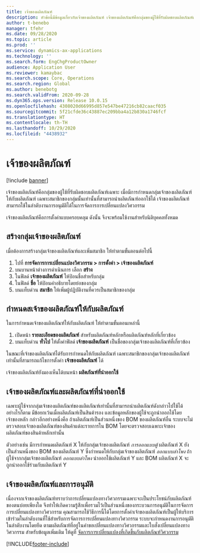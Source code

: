 ```yaml
---
title: เจ้าของผลิตภัณฑ์
description: หัวข้อนี้มีข้อมูลเกี่ยวกับเจ้าของผลิตภัณฑ์ เจ้าของผลิตภัณฑ์คือกลุ่มของผู้ใช้ที่รับผิดชอบผลิตภัณฑ์เฉพาะ เฉพาะสมาชิกของกลุ่มเท่านั้นที่สามารถนำผลิตภัณฑ์ดังกล่าวไปใช้ได้ เจ้าของผลิตภัณฑ์สามารถใช้ในลำดับงานการอนุมัติได้ด้วย
author: t-benebo
manager: tfehr
ms.date: 09/28/2020
ms.topic: article
ms.prod: ''
ms.service: dynamics-ax-applications
ms.technology: ''
ms.search.form: EngChgProductOwner
audience: Application User
ms.reviewer: kamaybac
ms.search.scope: Core, Operations
ms.search.region: Global
ms.author: benebotg
ms.search.validFrom: 2020-09-28
ms.dyn365.ops.version: Release 10.0.15
ms.openlocfilehash: 4308020d66995d857e547be47216cb82caacf035
ms.sourcegitcommit: 5f21cfde36c43887ec209bba4a12b830a1746fcf
ms.translationtype: HT
ms.contentlocale: th-TH
ms.lasthandoff: 10/29/2020
ms.locfileid: "4438932"
---
```

# <a name="product-owners"></a>เจ้าของผลิตภัณฑ์

[!include [banner](../includes/banner.md)]

เจ้าของผลิตภัณฑ์คือกลุ่มของผู้ใช้ที่รับผิดชอบผลิตภัณฑ์เฉพาะ เมื่อมีการกำหนดกลุ่มเจ้าของผลิตภัณฑ์ให้กับผลิตภัณฑ์ เฉพาะสมาชิกของกลุ่มนั้นเท่านั้นที่สามารถนำผลิตภัณฑ์ออกใช้ได้ เจ้าของผลิตภัณฑ์สามารถใช้ในลำดับงานการอนุมัติได้ในการจัดการการเปลี่ยนแปลงวิศวกรรม

เจ้าของผลิตภัณฑ์คือการตั้งค่าแบบครอบคลุม ดังนั้น จึงจะพร้อมใช้งานสำหรับนิติบุคคลทั้งหมด

## <a name="create-a-product-owner-group"></a>สร้างกลุ่มเจ้าของผลิตภัณฑ์

เมื่อต้องการสร้างกลุ่มเจ้าของผลิตภัณฑ์และเพิ่มสมาชิก ให้ทำตามขั้นตอนต่อไปนี้

1. ไปที่ **การจัดการการเปลี่ยนแปลงวิศวกรรม \> การตั้งค่า \> เจ้าของผลิตภัณฑ์**
2. บนบานหน้าต่างการดำเนินการ เลือก **สร้าง**
3. ในฟิลด์ **เจ้าของผลิตภัณฑ์** ให้ป้อนชื่อสำหรับกลุ่ม
4. ในฟิลด์  **ชื่อ** ให้ป้อนคำอธิบายโดยย่อของกลุ่ม
5. บนแท็บด่วน **สมาชิก** ให้เพิ่มผู้ปฏิบัติงานที่ควรเป็นสมาชิกของกลุ่ม

## <a name="assign-a-product-owner-to-a-product"></a>กำหนดสเจ้าของผลิตภัณฑ์ให้กับผลิตภัณฑ์

ในการกำหนดเจ้าของผลิตภัณฑ์ให้กับผลิตภัณฑ์ ให้ทำตามขั้นตอนเหล่านี้

1. เปิดหน้า **รายละเอียดของผลิตภัณฑ์** สำหรับผลิตภัณฑ์หลักหรือผลิตภัณฑ์หลักที่เกี่ยวข้อง
1. บนแท็บด่วน **ทั่วไป** ให้ตั้งค่าฟิลด์ **เจ้าของผลิตภัณฑ์** เป็นชื่อของกลุ่มเจ้าของผลิตภัณฑ์ที่เกี่ยวข้อง

ในขณะที่เจ้าของผลิตภัณฑ์ได้รับการกำหนดให้กับผลิตภัณฑ์ เฉพาะสมาชิกของกลุ่มเจ้าของผลิตภัณฑ์เท่านั้นที่สามารถแก้ไขการตั้งค่า **เจ้าของผลิตภัณฑ์** ได้

เจ้าของผลิตภัณฑ์ยังมองเห็นได้บนหน้า **ผลิตภัณฑ์ที่นำออกใช้**

## <a name="product-owners-and-product-releases"></a>เจ้าของผลิตภัณฑ์และผลิตภัณฑ์ที่นำออกใช้

เฉพาะผู้ใช้จากกลุ่มเจ้าของผลิตภัณฑ์ของผลิตภัณฑ์เท่านั้นที่สามารถนำผลิตภัณฑ์ดังกล่าวไปใช้ได้ อย่างไรก็ตาม มีข้อยกเว้นเมื่อผลิตภัณฑ์เป็นสินค้ารอง และข้อมูลหลักของผู้ใช้จะถูกนำออกใช้โดยเจ้าของหลัก กล่าวอีกอย่างหนึ่งคือ ถ้าผลิตภัณฑ์เป็นส่วนหนึ่งของ BOM ของผลิตภัณฑ์อื่น ระบบจะไม่ตรวจสอบเจ้าของผลิตภัณฑ์ของสินค้าแต่ละรายการใน BOM โดยจะตรวจสอบเฉพาะเจ้าของผลิตภัณฑ์ของสินค้าหลักเท่านั้น

ตัวอย่างเช่น มีการกำหนดผลิตภัณฑ์ X ให้กับกลุ่มเจ้าของผลิตภัณฑ์ *การออกแบบตู้* ผลิตภัณฑ์ X ยังเป็นส่วนหนึ่งของ BOM ของผลิตภัณฑ์ Y ซึ่งกำหนดให้กับกลุ่มเจ้าของผลิตภัณฑ์ *ออกแบบลำโพง* ถ้าผู้ใช้จากกลุ่มเจ้าของผลิตภัณฑ์ *ออกแบบลำโพง* นำออกใช้ผลิตภัณฑ์ Y และ BOM ผลิตภัณฑ์ X จะถูกนำออกใช้ร่วมกับผลิตภัณฑ์ Y

## <a name="product-owners-and-approvals"></a>เจ้าของผลิตภัณฑ์และการอนุมัติ

เนื่องจากเจ้าของผลิตภัณฑ์ทราบว่าการเปลี่ยนแปลงทางวิศวกรรมเฉพาะจะเป็นประโยชน์กับผลิตภัณฑ์ของตนบ่อยเพียงใด จึงทำให้เกิดความรู้สึกเพื่อรวมไว้เป็นส่วนหนึ่งของกระบวนการอนุมัติในการจัดการการเปลี่ยนแปลงทางวิศวกรรม คุณสามารถใช้วิธีการนี้ได้โดยการตั้งค่าเจ้าของผลิตภัณฑ์เป็นผู้ให้บริการเข้าร่วมในลำดับงานที่ใช้สำหรับการจัดการการเปลี่ยนแปลงทางวิศวกรรม ระบบจะกำหนดงานการอนุมัติในลำดับงานโดยยึด ตามผลิตภัณฑ์ที่อยู่ในคำขอเปลี่ยนแปลงทางวิศวกรรมและใบสั่งเปลี่ยนแปลงทางวิศวกรรม สำหรับข้อมูลเพิ่มเติม ให้ดูที่ [จัดการการเปลี่ยนแปลงที่เกิดขึ้นกับผลิตภัณฑ์วิศวกรรม](engineering-change-management.md)


[!INCLUDE[footer-include](../../includes/footer-banner.md)]